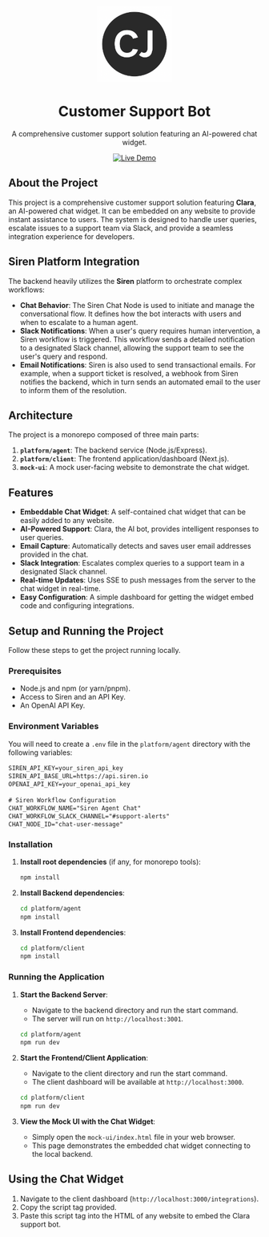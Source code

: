 <div align="center">
  <img src="mock-ui/assets/Clara.png" alt="Clara" width="150">
  <h1>Customer Support Bot</h1>
  <p>A comprehensive customer support solution featuring an AI-powered chat widget.</p>
  <a href="https://drive.google.com/file/d/1rbcfxQFL8mfeNBLMsORUZwggnGPvG77c/view?usp=drive_link" target="_blank">
    <img src="https://img.shields.io/badge/Live-Demo-brightgreen?style=for-the-badge" alt="Live Demo"/>
  </a>
</div>

## About the Project

This project is a comprehensive customer support solution featuring **Clara**, an AI-powered chat widget. It can be embedded on any website to provide instant assistance to users. The system is designed to handle user queries, escalate issues to a support team via Slack, and provide a seamless integration experience for developers.

## Siren Platform Integration

The backend heavily utilizes the **Siren** platform to orchestrate complex workflows:

- **Chat Behavior**: The Siren Chat Node is used to initiate and manage the conversational flow. It defines how the bot interacts with users and when to escalate to a human agent.
- **Slack Notifications**: When a user's query requires human intervention, a Siren workflow is triggered. This workflow sends a detailed notification to a designated Slack channel, allowing the support team to see the user's query and respond.
- **Email Notifications**: Siren is also used to send transactional emails. For example, when a support ticket is resolved, a webhook from Siren notifies the backend, which in turn sends an automated email to the user to inform them of the resolution.

## Architecture

The project is a monorepo composed of three main parts:

1. **`platform/agent`**: The backend service (Node.js/Express).
2. **`platform/client`**: The frontend application/dashboard (Next.js).
3. **`mock-ui`**: A mock user-facing website to demonstrate the chat widget.

## Features

- **Embeddable Chat Widget**: A self-contained chat widget that can be easily added to any website.
- **AI-Powered Support**: Clara, the AI bot, provides intelligent responses to user queries.
- **Email Capture**: Automatically detects and saves user email addresses provided in the chat.
- **Slack Integration**: Escalates complex queries to a support team in a designated Slack channel.
- **Real-time Updates**: Uses SSE to push messages from the server to the chat widget in real-time.
- **Easy Configuration**: A simple dashboard for getting the widget embed code and configuring integrations.

## Setup and Running the Project

Follow these steps to get the project running locally.

### Prerequisites

- Node.js and npm (or yarn/pnpm).
- Access to Siren and an API Key.
- An OpenAI API Key.

### Environment Variables

You will need to create a `.env` file in the `platform/agent` directory with the following variables:

```env
SIREN_API_KEY=your_siren_api_key
SIREN_API_BASE_URL=https://api.siren.io
OPENAI_API_KEY=your_openai_api_key

# Siren Workflow Configuration
CHAT_WORKFLOW_NAME="Siren Agent Chat"
CHAT_WORKFLOW_SLACK_CHANNEL="#support-alerts"
CHAT_NODE_ID="chat-user-message"
```

### Installation

1. **Install root dependencies** (if any, for monorepo tools):

   ```bash
   npm install
   ```

2. **Install Backend dependencies**:

   ```bash
   cd platform/agent
   npm install
   ```

3. **Install Frontend dependencies**:

   ```bash
   cd platform/client
   npm install
   ```

### Running the Application

1. **Start the Backend Server**:
   - Navigate to the backend directory and run the start command.
   - The server will run on `http://localhost:3001`.

   ```bash
   cd platform/agent
   npm run dev
   ```

2. **Start the Frontend/Client Application**:
   - Navigate to the client directory and run the start command.
   - The client dashboard will be available at `http://localhost:3000`.

   ```bash
   cd platform/client
   npm run dev
   ```

3. **View the Mock UI with the Chat Widget**:
   - Simply open the `mock-ui/index.html` file in your web browser.
   - This page demonstrates the embedded chat widget connecting to the local backend.

## Using the Chat Widget

1. Navigate to the client dashboard (`http://localhost:3000/integrations`).
2. Copy the script tag provided.
3. Paste this script tag into the HTML of any website to embed the Clara support bot.